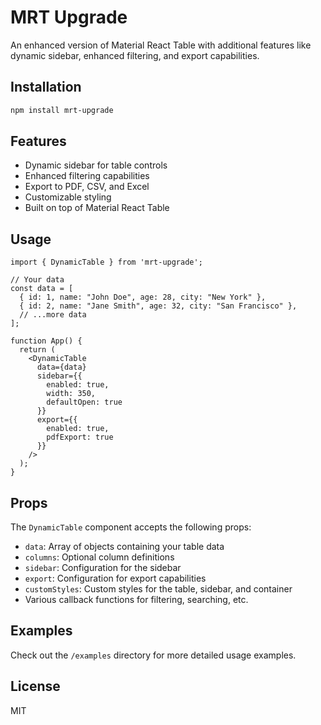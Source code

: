 # MRT Upgrade

An enhanced version of Material React Table with additional features like dynamic sidebar, enhanced filtering, and export capabilities.

## Installation

```bash
npm install mrt-upgrade
```

## Features

- Dynamic sidebar for table controls
- Enhanced filtering capabilities
- Export to PDF, CSV, and Excel
- Customizable styling
- Built on top of Material React Table

## Usage

```tsx
import { DynamicTable } from 'mrt-upgrade';

// Your data
const data = [
  { id: 1, name: "John Doe", age: 28, city: "New York" },
  { id: 2, name: "Jane Smith", age: 32, city: "San Francisco" },
  // ...more data
];

function App() {
  return (
    <DynamicTable 
      data={data}
      sidebar={{ 
        enabled: true,
        width: 350,
        defaultOpen: true
      }}
      export={{
        enabled: true,
        pdfExport: true
      }}
    />
  );
}
```

## Props

The `DynamicTable` component accepts the following props:

- `data`: Array of objects containing your table data
- `columns`: Optional column definitions
- `sidebar`: Configuration for the sidebar
- `export`: Configuration for export capabilities
- `customStyles`: Custom styles for the table, sidebar, and container
- Various callback functions for filtering, searching, etc.

## Examples

Check out the `/examples` directory for more detailed usage examples.

## License

MIT

